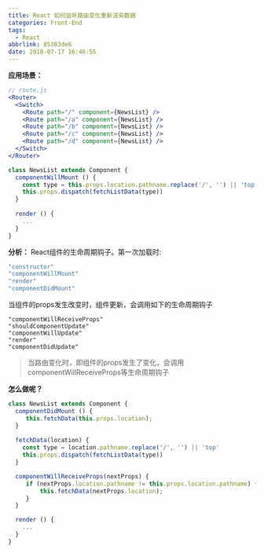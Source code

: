 ```yaml
---
title: React 如何监听路由变化重新渲染数据
categories: Front-End
tags:
  - React
abbrlink: 85383de6
date: 2018-07-17 16:46:55
---
```

**应用场景：**
```jsx
// route.js
<Router>
  <Switch>
    <Route path="/" component={NewsList} />
    <Route path="/a" component={NewsList} />
    <Route path="/b" component={NewsList} />
    <Route path="/c" component={NewsList} />
    <Route path="/d" component={NewsList} />
  </Switch>
</Router>
```
```jsx
class NewsList extends Component {
  componentWillMount () {
    const type = this.props.location.pathname.replace('/', '') || 'top'
    this.props.dispatch(fetchListData(type))
  }
    
  render () {
    ...
  }
}
```

**分析：**
React组件的生命周期钩子。第一次加载时:
```jsx
"constructor"
"componentWillMount"
"render"
"componentDidMount"
```
当组件的props发生改变时，组件更新，会调用如下的生命周期钩子
```
"componentWillReceiveProps"
"shouldComponentUpdate"
"componentWillUpdate"
"render"
"componentDidUpdate"
```

> 当路由变化时，即组件的props发生了变化，会调用componentWillReceiveProps等生命周期钩子

**怎么做呢？**
```jsx
class NewsList extends Component {
  componentDidMount () {
     this.fetchData(this.props.location);
  }
  
  fetchData(location) {
    const type = location.pathname.replace('/', '') || 'top'
    this.props.dispatch(fetchListData(type))
  }

  componentWillReceiveProps(nextProps) {
     if (nextProps.location.pathname != this.props.location.pathname) {
         this.fetchData(nextProps.location);
     } 
  }

  render () {
    ...
  }
}
```

